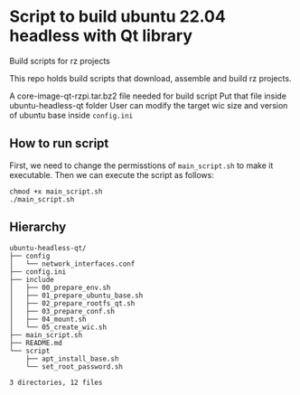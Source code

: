 # Script to build ubuntu 22.04 headless with Qt library
Build scripts for rz projects

This repo holds build scripts that download, assemble and build rz projects.

A core-image-qt-rzpi.tar.bz2 file needed for build script
Put that file inside ubuntu-headless-qt folder
User can modify the target wic size and version of ubuntu base inside `config.ini`

## How to run script
First, we need to change the permisstions of `main_script.sh` to make it executable.
Then we can execute the script as follows:
```
chmod +x main_script.sh
./main_script.sh
```

## Hierarchy
```
ubuntu-headless-qt/
├── config
│   └── network_interfaces.conf
├── config.ini
├── include
│   ├── 00_prepare_env.sh
│   ├── 01_prepare_ubuntu_base.sh
│   ├── 02_prepare_rootfs_qt.sh
│   ├── 03_prepare_conf.sh
│   ├── 04_mount.sh
│   └── 05_create_wic.sh
├── main_script.sh
├── README.md
└── script
    ├── apt_install_base.sh
    └── set_root_password.sh

3 directories, 12 files
```
